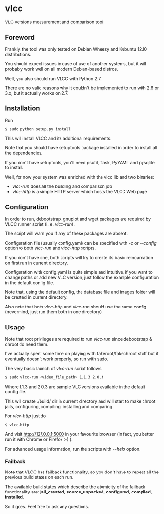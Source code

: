 vlcc
====

VLC versions measurement and comparison tool

Foreword
--------
Frankly, the tool was only tested on Debian Wheezy and Kubuntu 12.10 distributions.

You should expect issues in case of use of another systems, but it will probably work well on all modern Debian-based distros.

Well, you also should run VLCC with Python 2.7.

There are no valid reasons why it couldn't be implemented to run with 2.6 or 3.x, but it actually works on 2.7.


Installation
------------
Run

```bash
$ sudo python setup.py install
```

This will install VLCC and its additional requirements.

Note that you should have setuptools package installed in order to install all the dependencies.

If you don't have setuptools, you'll need psutil, flask, PyYAML and pysqlite to install.

Well, for now your system was enriched with the vlcc lib and two binaries:
*   _vlcc-run_ does all the building and comparison job
*   _vlcc-http_ is a simple HTTP server which hosts the VLCC Web page

Configuration
-------------
In order to run, debootstrap, gnuplot and wget packages are required by VLCC runner script (i. e. _vlcc-run_).

The script will warn you If any of these packages are absent.

Configuration file (usually config.yaml) can be specified with _-c_ or _--config_ option to both _vlcc-run_ and _vlcc-http_ scripts.

If you don't have one, both scripts will try to create its basic reincarnation on first run in current directory.

Configuration with config.yaml is quite simple and intuitive, if you want to change paths or add new VLC version, just follow the example configuration in the default config file.

Note that, using the default config, the database file and images folder will be created in current directory.

Also note that both _vlcc-http_ and _vlcc-run_ should use the same config (nevermind, just run them both in one directory).

Usage
-----

Note that root privileges are required to run _vlcc-run_ since debootstrap & chroot do need them.

I've actually spent some time on playing with fakeroot/fakechroot stuff but it eventually doesn't work properly, so run with sudo.

The very basic launch of _vlcc-run_ script follows:
```bash
$ sudo vlcc-run <video_file_path> 1.1.3 2.0.3
```

Where 1.1.3 and 2.0.3 are sample VLC versions available in the default config file.

This will create ./build/ dir in current directory and will start to make chroot jails, configuring, compiling, installing and comparing.

For _vlcc-http_ just do
```bash
$ vlcc-http
```
And visit http://127.0.0.1:5000 in your favourite browser (in fact, you better run it with Chrome or Firefox :-) ).

For advanced usage information, run the scripts with _--help_ option.

### Failback

Note that VLCC has failback functionality, so you don't have to repeat all the previous build states on each run.

The available build states which describe the atomicity of the failback functionality are: **jail_created**, **source_unpacked**, **configured**, **compiled**, **installed**.


So it goes. Feel free to ask any questions.
